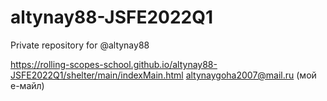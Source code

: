 # altynay88-JSFE2022Q1
Private repository for @altynay88

https://rolling-scopes-school.github.io/altynay88-JSFE2022Q1/shelter/main/indexMain.html
altynaygoha2007@mail.ru (мой е-майл) 
